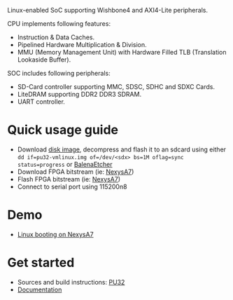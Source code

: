 Linux-enabled SoC supporting Wishbone4 and AXI4-Lite peripherals.

CPU implements following features:
- Instruction & Data Caches.
- Pipelined Hardware Multiplication & Division.
- MMU (Memory Management Unit) with Hardware Filled TLB (Translation Lookaside Buffer).

SOC includes following peripherals:
- SD-Card controller supporting MMC, SDSC, SDHC and SDXC Cards.
- LiteDRAM supporting DDR2 DDR3 SDRAM.
- UART controller.

# Quick usage guide
- Download [disk image](https://github.com/fontamsoc/pu32/releases/download/pu32.20210708/pu32-vmlinux.img.xz), decompress and flash it to an sdcard using either `dd if=pu32-vmlinux.img of=/dev/<sdx> bs=1M oflag=sync status=progress` or [BalenaEtcher](https://www.balena.io/etcher)
- Download FPGA bitstream (ie: [NexysA7](https://github.com/fontamsoc/pu32/blob/main/nexys4ddr.bit))
- Flash FPGA bitstream (ie: [NexysA7](https://reference.digilentinc.com/programmable-logic/nexys-a7/reference-manual#usb_host_and_micro_sd_programming))
- Connect to serial port using 115200n8

# Demo
- [Linux booting on NexysA7](https://asciinema.org/a/424616?t=21)

# Get started
- Sources and build instructions: [PU32](https://github.com/fontamsoc/pu32)
- [Documentation](https://github.com/fontamsoc/docs)
